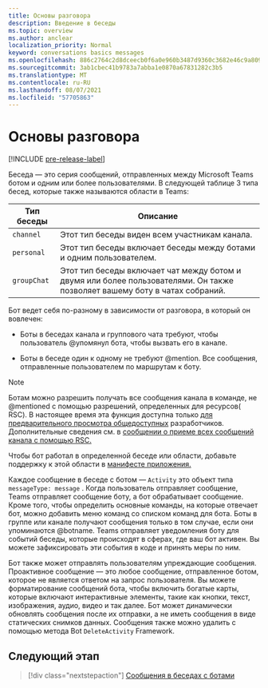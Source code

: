 ```yaml
---
title: Основы разговора
description: Введение в беседы
ms.topic: overview
ms.author: anclear
localization_priority: Normal
keyword: conversations basics messages
ms.openlocfilehash: 886c2764c2d8dceecb0f6a0e960b3487d9360c3682e46c9a8098f6fb8a2876bf
ms.sourcegitcommit: 3ab1cbec41b9783a7abba1e0870a67831282c3b5
ms.translationtype: MT
ms.contentlocale: ru-RU
ms.lasthandoff: 08/07/2021
ms.locfileid: "57705863"
---
```

# <a name="conversation-basics"></a>Основы разговора

[!INCLUDE [pre-release-label](~/includes/v4-to-v3-pointer-bots.md)]

Беседа — это серия сообщений, отправленных между Microsoft Teams ботом и одним или более пользователями. В следующей таблице 3 типа бесед, которые также называются области в Teams:

| Тип беседы | Описание |
| ------- | ----------- |
| `channel` | Этот тип беседы виден всем участникам канала. |
| `personal` | Этот тип беседы включает беседы между ботами и одним пользователем. |
| `groupChat` | Этот тип беседы включает чат между ботом и двумя или более пользователями. Он также позволяет вашему боту в чатах собраний. |

Бот ведет себя по-разному в зависимости от разговора, в который он вовлечен:

* Боты в беседах канала и группового чата требуют, чтобы пользователь @упомянул бота, чтобы вызвать его в канале.

* Боты в беседе один к одному не требуют @mention. Все сообщения, отправленные пользователем по маршрутам к боту.

> [!NOTE]
> Ботам можно разрешить получать все сообщения канала в команде, не @mentioned с помощью разрешений, определенных для ресурсов( RSC). В настоящее время эта функция доступна только [для предварительного просмотра общедоступных](../../../resources/dev-preview/developer-preview-intro.md) разработчиков. Дополнительные сведения см. в [сообщении о приеме всех сообщений канала с помощью RSC.](channel-messages-with-rsc.md)

Чтобы бот работал в определенной беседе или области, добавьте поддержку к этой области в [манифесте приложения.](~/resources/schema/manifest-schema.md)

Каждое сообщение в беседе с ботом — `Activity` это объект типа `messageType: message` . Когда пользователь отправляет сообщение, Teams отправляет сообщение боту, а бот обрабатывает сообщение. Кроме того, чтобы определить основные команды, на которые отвечает бот, можно добавить меню команд со списком команд для бота. Боты в группе или канале получают сообщения только в том случае, если они упоминаются @botname. Teams отправляет уведомления боту для событий беседы, которые происходят в сферах, где ваш бот активен. Вы можете зафиксировать эти события в коде и принять меры по ним.

Бот также может отправлять пользователям упреждающие сообщения. Проактивное сообщение — это любое сообщение, отправленное ботом, которое не является ответом на запрос пользователя. Вы можете форматирование сообщений бота, чтобы включить богатые карты, которые включают интерактивные элементы, такие как кнопки, текст, изображения, аудио, видео и так далее. Бот может динамически обновлять сообщения после их отправки, а не иметь сообщения в виде статических снимков данных. Сообщения также можно удалить с помощью метода Bot `DeleteActivity` Framework.

## <a name="next-step"></a>Следующий этап

> [!div class="nextstepaction"]
> [Сообщения в беседах с ботами](~/bots/how-to/conversations/conversation-messages.md)
